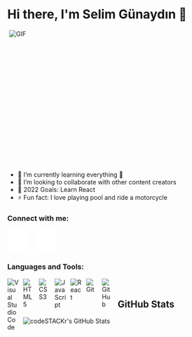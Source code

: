 # Hi there, I'm Selim Günaydın 👋 
<img align="right" alt="GIF" src="https://user-images.githubusercontent.com/77507887/183679773-37991ae0-8846-4eaf-9f2e-63fe1f9ac2a3.gif" width="500" height="320" />


- 🌱 I’m currently learning everything 🤣
- 👯 I’m looking to collaborate with other content creators
- 🥅 2022 Goals: Learn React
- ⚡ Fun fact: I love playing pool and ride a motorcycle



### Connect with me:

[![website](./img/globe-dark.svg)](https://www.selimgunaydin.com/)
&nbsp;&nbsp;
[![website](./img/linkedin-dark.svg)](https://www.linkedin.com/in/selimgunaydin/)


### Languages and Tools:

<img align="left" alt="Visual Studio Code" width="26px" src="https://cdn.jsdelivr.net/gh/devicons/devicon/icons/vscode/vscode-original.svg" style="padding-right:10px;" />
<img align="left" alt="HTML5" width="26px" src="https://cdn.jsdelivr.net/gh/devicons/devicon/icons/html5/html5-original.svg" style="padding-right:10px;" />
<img align="left" alt="CSS3" width="26px" src="https://cdn.jsdelivr.net/gh/devicons/devicon/icons/css3/css3-original.svg" style="padding-right:10px;" />
<img align="left" alt="JavaScript" width="26px" src="https://cdn.jsdelivr.net/gh/devicons/devicon/icons/javascript/javascript-original.svg" style="padding-right:10px;" />
<img align="left" alt="React" width="26px" src="https://cdn.jsdelivr.net/gh/devicons/devicon/icons/react/react-original.svg" style="padding-right:10px;" />
<img align="left" alt="Git" width="26px" src="https://cdn.jsdelivr.net/gh/devicons/devicon/icons/git/git-original.svg" style="padding-right:10px;" />
<img align="left" alt="GitHub" width="26px" src="https://user-images.githubusercontent.com/3369400/139447912-e0f43f33-6d9f-45f8-be46-2df5bbc91289.png" style="padding-right:10px;" />

<br />

  ## GitHub Stats

  <img align="left" alt="codeSTACKr's GitHub Stats" src="https://github-readme-stats.vercel.app/api?username=selimgunaydin&show_icons=true&hide_border=false&title_color=ff652f&icon_color=FFE400&bg_color=09131B&text_color=ffffff&border_color=0c1a25" />

